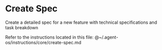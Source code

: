# Create Spec

Create a detailed spec for a new feature with technical specifications and task breakdown

Refer to the instructions located in this file:
@~/.agent-os/instructions/core/create-spec.md
